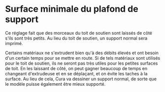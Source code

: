 Surface minimale du plafond de support
===

Ce réglage fait que des morceaux du toit de soutien sont laissés de côté s'ils sont très petits. Au lieu du toit de soutien, un support normal sera imprimé.

Certains matériaux ne s'extrudent bien qu'à des débits élevés et ont besoin d'un certain temps pour se mettre en route. Si de tels matériaux sont utilisés pour le toit de soutien, ils ne seront pas très utiles pour les petites surfaces de toit. En les laissant de côté, on peut gagner beaucoup de temps en changeant d'extrudeuse et en se déplaçant, et on évite les taches à la surface. Au lieu de cela, Cura va dessiner un support normal, de sorte que le modèle puisse également être mieux supporté.

